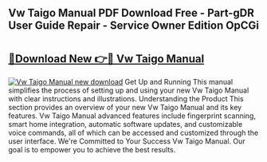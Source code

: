 ## Vw Taigo Manual PDF Download Free - Part-gDR User Guide Repair - Service Owner Edition OpCGi

# <h2><a href="http://cf22379.oget.top/?id=Vw+Taigo+Manual">🔗Download New 👉🔴 Vw Taigo Manual</a></h2>

[![Vw Taigo Manual new download](https://i.imgur.com/5g1atiW.png)](http://cf22379.oget.top/?id=Vw+Taigo+Manual)
Get Up and Running This manual simplifies the process of setting up and using your new Vw Taigo Manual with clear instructions and illustrations. Understanding the Product This section provides an overview of your new Vw Taigo Manual and its key features. Vw Taigo Manual advanced features include fingerprint scanning, smart home integration, automatic software updates, and customizable voice commands, all of which can be accessed and customized through the user interface. We're Committed to Your Success Vw Taigo Manual. Our goal is to empower you to achieve the best results.
